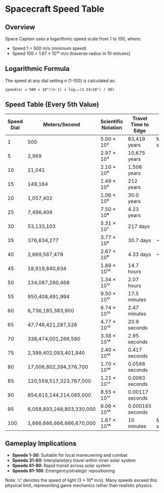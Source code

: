 # Spacecraft Speed Table

## Overview

Space Captain uses a logarithmic speed scale from 1 to 100, where:
- Speed 1 = 500 m/s (minimum speed)
- Speed 100 = 1.67 × 10¹² m/s (traverse radius in 10 minutes)

## Logarithmic Formula

The speed at any dial setting n (1-100) is calculated as:
```
speed(n) = 500 × 10^((n-1) × log₁₀(3.33×10⁹) / 99)
```

## Speed Table (Every 5th Value)

| Speed Dial | Meters/Second | Scientific Notation | Travel Time to Edge | Notes |
|------------|---------------|-------------------|-------------------|--------|
| 1 | 500 | 5.00 × 10² | 63,419 years | Minimum speed |
| 5 | 2,969 | 2.97 × 10³ | 10,675 years | |
| 10 | 21,041 | 2.10 × 10⁴ | 1,506 years | |
| 15 | 149,164 | 1.49 × 10⁵ | 212 years | |
| 20 | 1,057,402 | 1.06 × 10⁶ | 30.0 years | |
| 25 | 7,496,404 | 7.50 × 10⁶ | 4.23 years | |
| 30 | 53,133,103 | 5.31 × 10⁷ | 217 days | |
| 35 | 376,634,277 | 3.77 × 10⁸ | 30.7 days | ~1.26c |
| 40 | 2,669,567,478 | 2.67 × 10⁹ | 4.33 days | ~8.9c |
| 45 | 18,919,840,634 | 1.89 × 10¹⁰ | 14.7 hours | |
| 50 | 134,087,260,468 | 1.34 × 10¹¹ | 2.07 hours | |
| 55 | 950,408,491,994 | 9.50 × 10¹¹ | 17.5 minutes | |
| 60 | 6,736,185,383,900 | 6.74 × 10¹² | 2.47 minutes | |
| 65 | 47,746,421,287,526 | 4.77 × 10¹³ | 20.9 seconds | |
| 70 | 338,474,001,286,590 | 3.38 × 10¹⁴ | 2.95 seconds | |
| 75 | 2,399,402,093,401,840 | 2.40 × 10¹⁵ | 0.417 seconds | |
| 80 | 17,006,802,394,376,700 | 1.70 × 10¹⁶ | 0.0588 seconds | |
| 85 | 120,559,517,323,767,000 | 1.21 × 10¹⁷ | 0.0083 seconds | |
| 90 | 854,615,144,214,085,000 | 8.55 × 10¹⁷ | 0.00117 seconds | |
| 95 | 6,058,893,248,803,330,000 | 6.06 × 10¹⁸ | 0.000165 seconds | |
| 100 | 1,666,666,666,666,670,000 | 1.67 × 10¹⁸ | 10 minutes | Maximum speed |

## Gameplay Implications

- **Speeds 1-30**: Suitable for local maneuvering and combat
- **Speeds 31-60**: Interplanetary travel within inner solar system
- **Speeds 61-80**: Rapid transit across solar system
- **Speeds 81-100**: Emergency/strategic repositioning

Note: 'c' denotes the speed of light (3 × 10⁸ m/s). Many speeds exceed this physical limit, representing game mechanics rather than realistic physics.